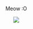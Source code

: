 <div align="center">
    <p align="center">Meow :O</p>
    <img src="https://github-readme-stats.vercel.app/api?username=aaaaaaaj&layout=compact&theme=dark&hide_border=true&bg_color=00000000&text_color=909090&title_color=909090">
</div> 
